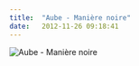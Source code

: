 ```yaml
---
title:  "Aube - Manière noire"
date:   2012-11-26 09:18:41
---
```



![Aube - Manière noire](/collateral/images/2012-11-26-aube-maniere-noire.jpg)
